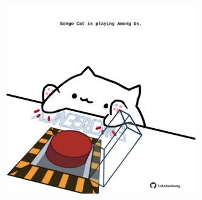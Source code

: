 <!-- built at 21/01/2022, 03:00:58 UTC -->
<p align="center">
  <img width="500" height="500" src="./ReadmeImage.svg">
</p>
